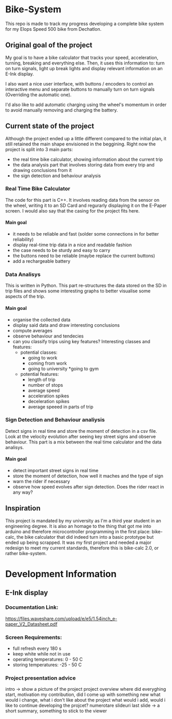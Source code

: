 # Bike-System
This repo is made to track my progress developing a complete bike system for my Elops Speed 500 bike from Dechatlon.

## Original goal of the project
My goal is to have a bike calculator that tracks your speed, acceleration, turning, breaking and everything else. Then, it uses this information to: turn on turn signals, light up break lights and display relevant information on an E-Ink display.

I also want a nice user interface, with buttons / encoders to control an interactive menu and separate buttons to manually turn on turn signals (Overriding the automatic one).

I'd also like to add automatic charging using the wheel's momentum in order to avoid manually removing and charging the battery.

## Current state of the project
Although the project ended up a little different compared to the initial plan, it still retained the main shape envisioned in the beggining.
Right now the project is split into 3 main parts: 
* the real time bike calculator, showing information about the current trip
* the data analysis part that involves storing data from every trip and drawing conclusions from it
* the sign detection and behaviour analysis

### Real Time Bike Calculator
The code for this part is C++. It involves reading data from the sensor on the wheel, writing it to an SD Card and regurarly displaying it on the E-Paper screen. I would also say that the casing for the project fits here.

#### Main goal
* it needs to be reliable and fast (solder some connections in for better reliability)
* display real-time trip data in a nice and readable fashion
* the case needs to be sturdy and easy to carry
* the buttons need to be reliable (maybe replace the current buttons)
* add a rechargeable battery

### Data Analisys
This is written in Python. This part re-structures the data stored on the SD in trip files and shows some interesting graphs to better visualise some aspects of the trip.

#### Main goal
* organise the collected data
* display said data and draw interesting conclusions
* compute averages 
* observe behaviour and tendecies
* can you classify trips using key features? Interesting classes and features:
	- potential classes: 
		* going to work
		* coming from work
		* going to university
		*going to gym
	- potential features: 
		* length of trip
		* number of stops
		* average speed
		* acceleration spikes
		* deceleration spikes
		* average speeed in parts of trip

### Sign Detection and Behaviour analiysis
Detect signs in real time and store the moment of detection in a csv file. Look at the velocity evolution after seeing key street signs and observe behaviour. This part is a mix between the real time calculator and the data analisys. 

#### Main goal
* detect important street signs in real time
* store the moment of detection, how well it maches and the type of sign
* warn the rider if necessary
* observe how speed evolves after sign detection. Does the rider react in any way?

## Inspiration
This project is mandated by my university as I'm a third year student in an engineering degree. It is also an homage to the thing that got me into arduino and therefore microcontroller programming in the first place: bike-calc, the bike calculator that did indeed turn into a basic prototype but ended up being scrapped. It was my first project and needed a major redesign to meet my current standards, therefore this is bike-calc 2.0, or rather bike-system.  

# Development Information

## E-Ink display

### Documentation Link:
https://files.waveshare.com/upload/e/e5/1.54inch_e-paper_V2_Datasheet.pdf

### Screen Requirements:
* full refresh every 180 s
* keep white while not in use
* operating temperatures: 0 - 50 C
* storing temperatures: -25 - 50 C

### Project presentation advice

intro -> show a picture of the project
project overview 
where did everyghing start, motivation
my contribution, did I come up with something new 
what would i change, what i don't like about the project
what would i add, would i like to continue developing the projcet?
numerotare slideuri
last slide -> a short summary, something to stick to the viewer
